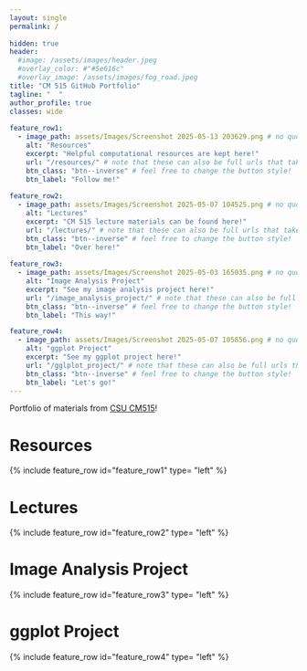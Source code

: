 ```yaml
---
layout: single
permalink: / 
     
hidden: true
header:
  #image: /assets/images/header.jpeg
  #overlay_color: #"#5e616c"
  #overlay_image: /assets/images/fog_road.jpeg
title: "CM 515 GitHub Portfolio"
tagline: "  "   
author_profile: true
classes: wide
   
feature_row1:
  - image_path: assets/Images/Screenshot 2025-05-13 203629.png # no quotes this time
    alt: "Resources"
    excerpt: "Helpful computational resources are kept here!"
    url: "/resources/" # note that these can also be full urls that take people to other sites
    btn_class: "btn--inverse" # feel free to change the button style!
    btn_label: "Follow me!"
    
feature_row2:
  - image_path: assets/Images/Screenshot 2025-05-07 104525.png # no quotes this time
    alt: "Lectures"
    excerpt: "CM 515 lecture materials can be found here!"
    url: "/lectures/" # note that these can also be full urls that take people to other sites
    btn_class: "btn--inverse" # feel free to change the button style!
    btn_label: "Over here!"
    
feature_row3:
  - image_path: assets/Images/Screenshot 2025-05-03 165035.png # no quotes this time
    alt: "Image Analysis Project"
    excerpt: "See my image analysis project here!"
    url: "/image_analysis_project/" # note that these can also be full urls that take people to other sites
    btn_class: "btn--inverse" # feel free to change the button style!
    btn_label: "This way!"

feature_row4:
  - image_path: assets/Images/Screenshot 2025-05-07 105856.png # no quotes this time
    alt: "ggplot Project"
    excerpt: "See my ggplot project here!"
    url: "/gglplot_project/" # note that these can also be full urls that take people to other sites
    btn_class: "btn--inverse" # feel free to change the button style!
    btn_label: "Let's go!" 
---
```


Portfolio of materials from [CSU CM515](https://github.com/Colorado-State-University-CMB/CM515-course-2025/tree/main)! 

# Resources

{% include feature_row id="feature_row1" type= "left" %}

# Lectures

{% include feature_row id="feature_row2" type= "left" %}

# Image Analysis Project

{% include feature_row id="feature_row3" type= "left" %}

# ggplot Project

{% include feature_row id="feature_row4" type= "left" %}
